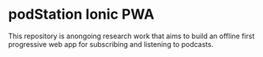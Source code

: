 # podStation Ionic PWA

This repository is anongoing research work that aims to build an offline first progressive web app for subscribing and listening to podcasts.
